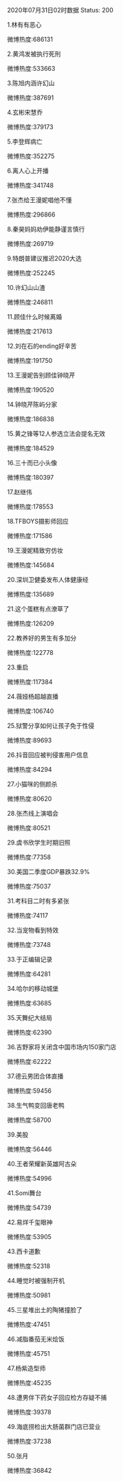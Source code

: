 2020年07月31日02时数据
Status: 200

1.林有有恶心

微博热度:686131

2.黄鸿发被执行死刑

微博热度:533663

3.陈旭内涵许幻山

微博热度:387691

4.玄彬宋慧乔

微博热度:379173

5.李登辉病亡

微博热度:352275

6.离人心上开播

微博热度:341748

7.张杰给王漫妮唱他不懂

微博热度:296866

8.秦昊妈妈劝伊能静谨言慎行

微博热度:269719

9.特朗普建议推迟2020大选

微博热度:252245

10.许幻山山渣

微博热度:246811

11.顾佳什么时候离婚

微博热度:217613

12.刘在石的ending好辛苦

微博热度:191750

13.王漫妮告别顾佳钟晓芹

微博热度:190520

14.钟晓芹陈屿分家

微博热度:186838

15.黄之锋等12人参选立法会提名无效

微博热度:184529

16.三十而已小头像

微博热度:180397

17.赵继伟

微博热度:178553

18.TFBOYS摄影师回应

微博热度:171586

19.王漫妮精致穷仿妆

微博热度:145684

20.深圳卫健委发布人体健康经

微博热度:135689

21.这个蛋糕有点潦草了

微博热度:126209

22.教养好的男生有多加分

微博热度:122778

23.重启

微博热度:117384

24.薇娅杨超越直播

微博热度:106740

25.狱警分享如何让孩子免于性侵

微博热度:89693

26.抖音回应被判侵害用户信息

微博热度:84294

27.小猫咪的侧颜杀

微博热度:80620

28.张杰线上演唱会

微博热度:80521

29.虞书欣学生时期旧照

微博热度:77358

30.美国二季度GDP暴跌32.9%

微博热度:75037

31.考科目二时有多紧张

微博热度:74117

32.当宠物看到特效

微博热度:73748

33.于正编辑记录

微博热度:64281

34.哈尔的移动城堡

微博热度:63685

35.天舞纪大结局

微博热度:62390

36.吉野家将关闭含中国市场内150家门店

微博热度:62222

37.德云男团合体直播

微博热度:59456

38.生气鸭变回唐老鸭

微博热度:58700

39.美股

微博热度:56446

40.王者荣耀新英雄阿古朵

微博热度:54996

41.Somi舞台

微博热度:54739

42.易烊千玺眼神

微博热度:53905

43.西卡道歉

微博热度:52318

44.睡觉时被强制开机

微博热度:50981

45.三星堆出土的陶猪撞脸了

微博热度:47451

46.减脂番茄无米烩饭

微博热度:45751

47.杨紫造型师

微博热度:45235

48.遭男伴下药女子回应检方存疑不捕

微博热度:39378

49.海底捞检出大肠菌群门店已营业

微博热度:37238

50.张月

微博热度:36842


